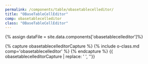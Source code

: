```yaml
---
permalink: /components/table/obasetablecelleditor/
title: "OBaseTableCellEditor"
comp: obasetablecelleditor
class: "OBaseTableCellEditor"
---
```

{% assign dataFile = site.data.components['obasetablecelleditor']%}

{% capture obasetablecelleditorCapture %}
{% include o-class.md comp='obasetablecelleditor' %}
{% endcapture %}
{{ obasetablecelleditorCapture | replace: '    ', ''}}


